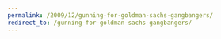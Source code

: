 ```yaml
---
permalink: /2009/12/gunning-for-goldman-sachs-gangbangers/
redirect_to: /gunning-for-goldman-sachs-gangbangers/
---
```

